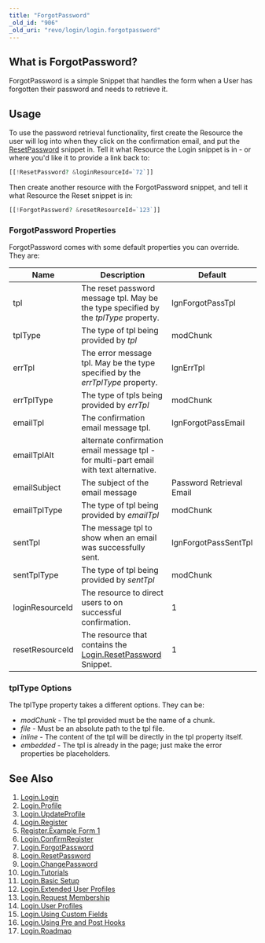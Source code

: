 ```yaml
---
title: "ForgotPassword"
_old_id: "906"
_old_uri: "revo/login/login.forgotpassword"
---
```


## What is ForgotPassword?

 ForgotPassword is a simple Snippet that handles the form when a User has forgotten their password and needs to retrieve it.

## Usage

 To use the password retrieval functionality, first create the Resource the user will log into when they click on the confirmation email, and put the [ResetPassword](/extras/revo/login/login.resetpassword "Login.ResetPassword") snippet in. Tell it what Resource the Login snippet is in - or where you'd like it to provide a link back to:

 ``` php 
[[!ResetPassword? &loginResourceId=`72`]]

```

 Then create another resource with the ForgotPassword snippet, and tell it 
 what Resource the Reset snippet is in:

 ``` php 
[[!ForgotPassword? &resetResourceId=`123`]]

```

### ForgotPassword Properties

 ForgotPassword comes with some default properties you can override. They are:

 | Name            | Description                                                                                                                 | Default                  |
 | --------------- | --------------------------------------------------------------------------------------------------------------------------- | ------------------------ |
 | tpl             | The reset password message tpl. May be the type specified by the _tplType_ property.                                        | lgnForgotPassTpl         |
 | tplType         | The type of tpl being provided by _tpl_                                                                                     | modChunk                 |
 | errTpl          | The error message tpl. May be the type specified by the _errTplType_ property.                                              | lgnErrTpl                |
 | errTplType      | The type of tpls being provided by _errTpl_                                                                                 | modChunk                 |
 | emailTpl        | The confirmation email message tpl.                                                                                         | lgnForgotPassEmail       |
 | emailTplAlt     | alternate confirmation email message tpl - for multi-part email with text alternative.                                      |                          |
 | emailSubject    | The subject of the email message                                                                                            | Password Retrieval Email |
 | emailTplType    | The type of tpl being provided by _emailTpl_                                                                                | modChunk                 |
 | sentTpl         | The message tpl to show when an email was successfully sent.                                                                | lgnForgotPassSentTpl     |
 | sentTplType     | The type of tpl being provided by _sentTpl_                                                                                 | modChunk                 |
 | loginResourceId | The resource to direct users to on successful confirmation.                                                                 | 1                        |
 | resetResourceId | The resource that contains the [Login.ResetPassword](/extras/revo/login/login.resetpassword "Login.ResetPassword") Snippet. | 1                        |

### tplType Options

 The tplType property takes a different options. They can be:

- _modChunk_ - The tpl provided must be the name of a chunk.
- _file_ - Must be an absolute path to the tpl file.
- _inline_ - The content of the tpl will be directly in the tpl property itself.
- _embedded_ - The tpl is already in the page; just make the error properties be placeholders.

## See Also

1. [Login.Login](/extras/revo/login/login.login)
2. [Login.Profile](/extras/revo/login/login.profile)
3. [Login.UpdateProfile](/extras/revo/login/login.updateprofile)
4. [Login.Register](/extras/revo/login/login.register)
  1. [Register.Example Form 1](/extras/revo/login/login.register/register.example-form-1)
5. [Login.ConfirmRegister](/extras/revo/login/login.confirmregister)
6. [Login.ForgotPassword](/extras/revo/login/login.forgotpassword)
7. [Login.ResetPassword](/extras/revo/login/login.resetpassword)
8. [Login.ChangePassword](/extras/revo/login/login.changepassword)
9. [Login.Tutorials](/extras/revo/login/login.tutorials)
  2. [Login.Basic Setup](/extras/revo/login/login.tutorials/login.basic-setup)
  3. [Login.Extended User Profiles](/extras/revo/login/login.tutorials/login.extended-user-profiles)
  4. [Login.Request Membership](/extras/revo/login/login.tutorials/login.request-membership)
  5. [Login.User Profiles](/extras/revo/login/login.tutorials/login.user-profiles)
  6. [Login.Using Custom Fields](/extras/revo/login/login.tutorials/login.using-custom-fields)
  7. [Login.Using Pre and Post Hooks](/extras/revo/login/login.tutorials/login.using-pre-and-post-hooks)
10. [Login.Roadmap](/extras/revo/login/login.roadmap)